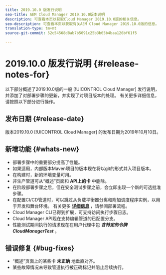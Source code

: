 ```yaml
---
title: 2019.10.0 版发行说明
seo-title: AEM Cloud Manager 2019.10.0版本说明
description: 可查看本页以获取Cloud Manager 2019.10.0版的相关信息。
seo-description: 可查看本页以获取有关AEM Cloud Manager 2019.10.0版的信息。
translation-type: tm+mt
source-git-commit: 52c54568d8ab7b5091c25b3b65b4baa126bf61f5

---
```


# 2019.10.0 版发行说明 {#release-notes-for}

以下部分概述了2019.10.0版的一般 [!UICONTROL Cloud Manager] 发行说明，并添加了对部署步骤的更新，并实现了对项目版本的处理。
有关更多详细信息，请按照以下部分进行操作。

## 发布日期 {#release-date}

版本2019.10.0 [!UICONTROL Cloud Manager] 的发布日期为2019年10月10日。

## 新增功能 {#whats-new}

* 部署步骤中的重要部分提高了性能。
* 如果适用，内部版本Maven项目的版本现在将以git的形式并入项目版本。
* 在构建时，新的环境变量可用。
* 非生产管道可从“概述”页面和 **API上的卡** 中删除。
* 在阶段部署步骤之后，但在安全测试步骤之前，会立即出现一个新的可选批准步骤。
* 在配置CI/CD管道时，可以跳过从负载平衡器分离和附加调度程序实例，以用于开发和舞台环境。
有关更多 **[详细信息](deploying-code.md#deployment-process)** ，请参阅部署流程。
* Cloud Manager CLI已得到扩展，可支持访问执行步骤日志。
* Cloud Manager API现在支持编辑管道的已配置分支。
* 性能测试期间执行的请求现在在用户代理中包 ***含特定的令牌CloudManagerTest*** 。

## 错误修复 {#bug-fixes}

* “概述”页面上的某些卡 **未正确** 地垂直对齐。
* 某些故障情况未导致管道执行被正确标记并阻止后续执行。
